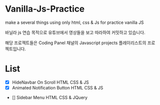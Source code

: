 # Vanilla-Js-Practice
make a several things using only html, css &amp; Js for practice vanilla JS

바닐라 js 연습 목적으로 유튜브에서 영상들을 보고 따라하여 커밋하고 있습니다.

해당 프로젝트들은 Coding Panel 채널의 Javascript projects 플레이리스트의 프로젝트입니다.
# List
- [x] HideNavbar On Scroll HTML CSS & JS
- [x] Animated Notification Button HTML CSS & JS
- [] Sidebar Menu HTML CSS & JQuery